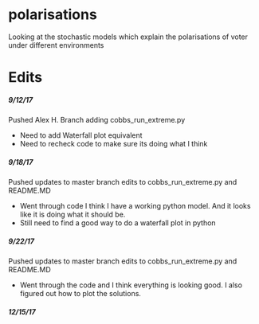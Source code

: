 # polarisations
Looking at the stochastic models which explain the polarisations of voter under different environments

# Edits
##### 9/12/17 
Pushed Alex H. Branch adding cobbs_run_extreme.py
* Need to add Waterfall plot equivalent
* Need to recheck code to make sure its doing what I think
##### 9/18/17 
Pushed updates to master branch edits to cobbs_run_extreme.py and README.MD
* Went through code I think I have a working python model. And it looks like it is doing what it should be.
* Still need to find a good way to do a waterfall plot in python
##### 9/22/17
Pushed updates to master branch edits to cobbs_run_extreme.py and README.MD
* Went through the code and I think everything is looking good. I also figured out how to plot the solutions.
##### 12/15/17

